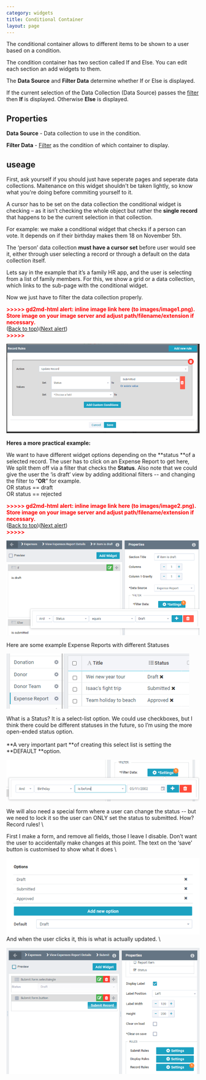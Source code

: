 ```yaml
---
category: widgets
title: Conditional Container
layout: page
---
```


The conditional container allows to different items to be shown to a user based on a condition.

The condition container has two section called If and Else. You can edit each section an add widgets to them.

The **Data Source** and **Filter Data** determine whether If or Else is displayed.

If the current selection of the Data Collection (Data Source) passes the [filter](../../../concepts/filters/Filters.md) then **If** is displayed. Otherwise **Else** is displayed.

## Properties

**Data Source** - Data collection to use in the condition.

**Filter Data** - [Filter](../../../concepts/recordRules/RecordRules.md) as the condition of which container to display.

## useage

First, ask yourself if you should just have seperate pages and seperate data collections.
Maitenance on this widget shouldn't be taken lightly, so know what you're doing before commiting yourself to it.

A cursor has to be set on the data collection the conditional widget is checking – as it isn’t checking the whole object but rather the **single record** that happens to be the current selection in that collection.

For example: we make a conditional widget that checks if a person can vote. It depends on if their birthday makes them 18 on November 5th.

The ‘person’ data collection **must have a cursor set** before user would see it, either through user selecting a record or through a default on the data collection itself.

Lets say in the example that it’s a family HR app, and the user is selecting from a list of family members. For this, we show a grid or a data collection, which links to the sub-page with the conditional widget.

Now we just have to filter the data collection properly.



<p id="gdcalert1" ><span style="color: red; font-weight: bold">>>>>>  gd2md-html alert: inline image link here (to images/image1.png). Store image on your image server and adjust path/filename/extension if necessary. </span><br>(<a href="#">Back to top</a>)(<a href="#gdcalert2">Next alert</a>)<br><span style="color: red; font-weight: bold">>>>>> </span></p>


![alt_text](images/image1.png "image_tooltip")


**Heres a more practical example:**

We want to have different widget options depending on the **status **of a selected record. The user has to click on an Expense Report to get here,  \
We split them off via a filter that checks the **Status**. Also note that we could give the user the ‘is draft’ view by adding additional filters -- and changing the filter to “**OR**” for example.  \
OR status == draft \
OR status == rejected



<p id="gdcalert2" ><span style="color: red; font-weight: bold">>>>>>  gd2md-html alert: inline image link here (to images/image2.png). Store image on your image server and adjust path/filename/extension if necessary. </span><br>(<a href="#">Back to top</a>)(<a href="#gdcalert3">Next alert</a>)<br><span style="color: red; font-weight: bold">>>>>> </span></p>


![alt_text](images/image2.png "image_tooltip")


Here are some example Expense Reports with different Statuses

![alt_text](images/image3.png "image_tooltip")


What is a Status? It is a select-list option. We could use checkboxes, but I think there could be different statuses in the future, so I’m using the more open-ended status option.  \
 \
**A very important part **of creating this select list is setting the **DEFAULT **option.  

![alt_text](images/image4.png "image_tooltip")


We will also need a special form where a user can change the status -- but we need to lock it so the user can ONLY set the status to submitted. How? Record rules! \


First I make a form, and remove all fields, those I leave I disable. Don’t want the user to accidentally make changes at this point. The text on the ‘save’ button is customised to show what it does \


![alt_text](images/image5.png "image_tooltip")
 \
And when the user clicks it, this is what is actually updated. \


![alt_text](images/image6.png "image_tooltip")
